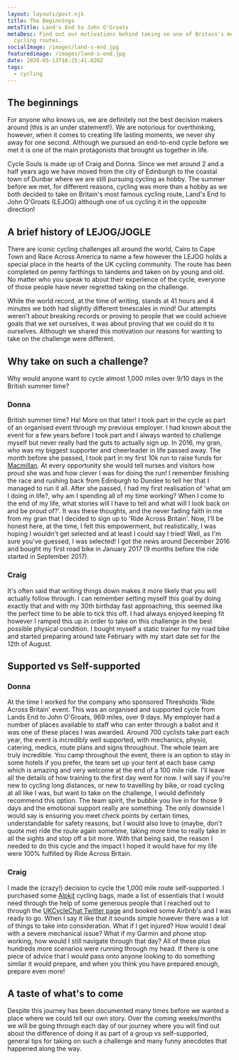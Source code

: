 ```yaml
---
layout: layouts/post.njk
title: The Beginnings
metaTitle: Land's End to John O'Groats
metaDesc: Find out our motivations behind taking on one of Britain's most iconic
  cycling routes.
socialImage: /images/land-s-end.jpg
featuredimage: /images/land-s-end.jpg
date: 2020-05-13T16:25:41.020Z
tags:
  - cycling
---
```

## The beginnings

For anyone who knows us, we are definitely not the best decision makers around (this is an under statement!). We are notorious for overthinking, however, when it comes to creating life lasting moments, we never shy away for one second. Although we pursued an end-to-end cycle before we met it is one of the main protagonists that brought us together in life.

Cycle Souls is made up of Craig and Donna. Since we met around 2 and a half years ago we have moved from the city of Edinburgh to the coastal town of Dunbar where we are still pursuing cycling as hobby. The summer before we met, for different reasons, cycling was more than a hobby as we both decided to take on Britain's most famous cycling route, Land's End to John O'Groats (LEJOG) although one of us cycling it in the opposite direction!

## A brief history of LEJOG/JOGLE

There are iconic cycling challenges all around the world, Cairo to Cape Town and Race Across America to name a few however the LEJOG holds a special place in the hearts of the UK cycling community. The route has been completed on penny farthings to tandems and taken on by young and old. No matter who you speak to about their experience of the cycle, everyone of those people have never regretted taking on the challenge.

While the world record, at the time of writing, stands at 41 hours and 4 minutes we both had slightly different timescales in mind! Our attempts weren't about breaking records or proving to people that we could achieve goals that we set ourselves, it was about proving that we could do it to ourselves. Although we shared this motivation our reasons for wanting to take on the challenge were different. 

## Why take on such a challenge?

Why would anyone want to cycle almost 1,000 miles over 9/10 days in the British summer time? 

### Donna

British summer time? Ha! More on that later! I took part in the cycle as part of an organised event through my previous employer. I had known about the event for a few years before I took part and I always wanted to challenge myself but never really had the guts to actually sign up. In 2016, my gran, who was my biggest supporter and cheerleader in life passed away. The month before she passed, I took part in my first 10k run to raise funds for [Macmillan](https://www.macmillan.org.uk/). At every opportunity she would tell nurses and visitors how proud she was and how clever I was for doing the run! I remember finishing the race and rushing back from Edinburgh to Dundee to tell her that I managed to run it all. After she passed, I had my first realisation of 'what am I doing in life?, why am I spending all of my time working? When I come to the end of my life, what stories will I have to tell and what will I look back on and be proud of?'. It was these thoughts, and the never fading faith in me from my gran that I decided to sign up to 'Ride Across Britain'. Now, I'll be honest here, at the time, I felt this empowerment, but realistically, I was hoping I wouldn't get selected and at least I could say I tried! Well, as I'm sure you've guessed, I was selected! I got the news around December 2016 and bought my first road bike in January 2017 (9 months before the ride started in September 2017).

### Craig

It's often said that writing things down makes it more likely that you will actually follow through. I can remember setting myself this goal by doing exactly that and with my 30th birthday fast approaching, this seemed like the perfect time to be able to tick this off. I had always enjoyed keeping fit however I ramped this up in order to take on this challenge in the best possible physical condition. I bought myself a static trainer for my road bike and started preparing around late February with my start date set for the 12th of August. 

## Supported vs Self-supported

### Donna

At the time I worked for the company who sponsored Thresholds 'Ride Across Britain' event. This was an organised and supported cycle from Lands End to John O'Groats, 969 miles, over 9 days. My employer had a number of places available to staff who can enter through a ballot and it was one of these places I was awarded. Around 700 cyclists take part each year, the event is incredibly well supported, with mechanics, physio, catering, medics, route plans and signs throughout. The whole team are truly incredible. You camp throughout the event, there is an option to stay in some hotels if you prefer, the team set up your tent at each base camp which is amazing and very welcome at the end of a 100 mile ride. I'll leave all the details of how training to the first day went for now. I will say if you're new to cycling long distances, or new to travelling by bike, or road cycling at all like I was, but want to take on the challenge, I would definitely recommend this option. The team spirit, the bubble you live in for those 9 days and the emotional support really are something. The only downside I would say is ensuring you meet check points by certain times, understandable for safety reasons, but I would also love to (maybe, don't quote me) ride the route again sometime, taking more time to really take in all the sights and stop off a bit more. With that being said, the reason I needed to do this cycle and the impact I hoped it would have for my life were 100% fulfilled by Ride Across Britain. 

### Craig

I made the (crazy!) decision to cycle the 1,000 mile route self-supported. I purchased some [Alpkit](https://alpkit.com) cycling bags, made a list of essentials that I would need through the help of some generous people that I reached out to through the [UKCycleChat Twitter page](https://twitter.com/UKCycleChat) and booked some Airbnb's and I was ready to go. When I say it like that it sounds simple however there was a lot of things to take into consideration. What if I get injured? How would I deal with a severe mechanical issue? What if my Garmin and phone stop working, how would I still navigate through that day? All of these plus hundreds more scenarios were running through my head. If there is one piece of advice that I would pass onto anyone looking to do something similar it would prepare, and when you think you have prepared enough, prepare even more! 

## A taste of what's to come

Despite this journey has been documented many times before we wanted a place where we could tell our own story. Over the coming weeks/months we will be going through each day of our journey where you will find out about the difference of doing it as part of a group vs self-supported, general tips for taking on such a challenge and many funny anecdotes that happened along the way.